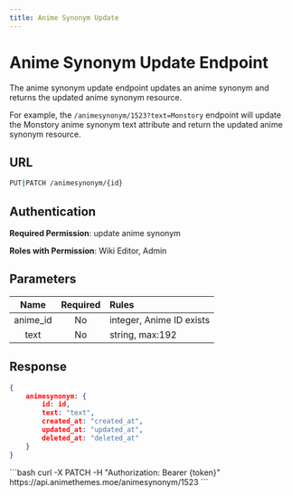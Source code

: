 ```yaml
---
title: Anime Synonym Update
---
```


<Block>

# Anime Synonym Update Endpoint

The anime synonym update endpoint updates an anime synonym and returns the updated anime synonym resource.

For example, the `/animesynonym/1523?text=Monstory` endpoint will update the Monstory anime synonym text attribute and return the updated anime synonym resource.

## URL

```sh
PUT|PATCH /animesynonym/{id}
```

## Authentication

**Required Permission**: update anime synonym

**Roles with Permission**: Wiki Editor, Admin

## Parameters

| Name     | Required | Rules                    |
| :------: | :------: | :----------------------- |
| anime_id | No       | integer, Anime ID exists |
| text     | No       | string, max:192          |

## Response

```json
{
    animesynonym: {
        id: id,
        text: "text",
        created_at: "created_at",
        updated_at: "updated_at",
        deleted_at: "deleted_at"
    }
}
```

<Example>

<CURL>
```bash
curl -X PATCH -H "Authorization: Bearer {token}" https://api.animethemes.moe/animesynonym/1523
```
</CURL>

</Example>

</Block>